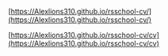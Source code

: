 [https://Alexlions310.github.io/rsschool-cv/](https://Alexlions310.github.io/rsschool-cv/)

[https://Alexlions310.github.io/rsschool-cv/cv](https://Alexlions310.github.io/rsschool-cv/cv)
